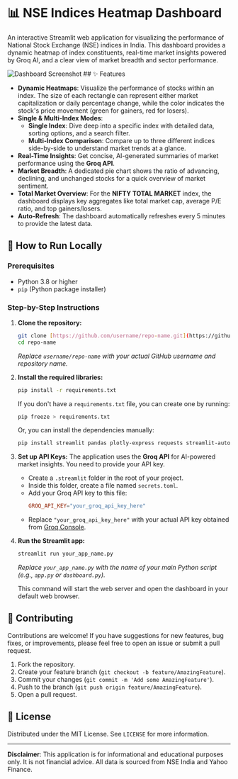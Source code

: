 # 📊 NSE Indices Heatmap Dashboard

An interactive Streamlit web application for visualizing the performance of National Stock Exchange (NSE) indices in India. This dashboard provides a dynamic heatmap of index constituents, real-time market insights powered by Groq AI, and a clear view of market breadth and sector performance.

![Dashboard Screenshot](https://raw.githubusercontent.com/username/repo-name/main/screenshot.png) ## ✨ Features

- **Dynamic Heatmaps**: Visualize the performance of stocks within an index. The size of each rectangle can represent either market capitalization or daily percentage change, while the color indicates the stock's price movement (green for gainers, red for losers).
- **Single & Multi-Index Modes**:
  - **Single Index**: Dive deep into a specific index with detailed data, sorting options, and a search filter.
  - **Multi-Index Comparison**: Compare up to three different indices side-by-side to understand market trends at a glance.
- **Real-Time Insights**: Get concise, AI-generated summaries of market performance using the **Groq API**.
- **Market Breadth**: A dedicated pie chart shows the ratio of advancing, declining, and unchanged stocks for a quick overview of market sentiment.
- **Total Market Overview**: For the **NIFTY TOTAL MARKET** index, the dashboard displays key aggregates like total market cap, average P/E ratio, and top gainers/losers.
- **Auto-Refresh**: The dashboard automatically refreshes every 5 minutes to provide the latest data.

## 🚀 How to Run Locally

### Prerequisites

- Python 3.8 or higher
- `pip` (Python package installer)

### Step-by-Step Instructions

1.  **Clone the repository:**
    ```bash
    git clone [https://github.com/username/repo-name.git](https://github.com/username/repo-name.git)
    cd repo-name
    ```
    *Replace `username/repo-name` with your actual GitHub username and repository name.*

2.  **Install the required libraries:**
    ```bash
    pip install -r requirements.txt
    ```
    If you don't have a `requirements.txt` file, you can create one by running:
    ```bash
    pip freeze > requirements.txt
    ```
    Or, you can install the dependencies manually:
    ```bash
    pip install streamlit pandas plotly-express requests streamlit-autorefresh yfinance groq
    ```

3.  **Set up API Keys:**
    The application uses the **Groq API** for AI-powered market insights. You need to provide your API key.

    - Create a `.streamlit` folder in the root of your project.
    - Inside this folder, create a file named `secrets.toml`.
    - Add your Groq API key to this file:
      ```toml
      GROQ_API_KEY="your_groq_api_key_here"
      ```
    - Replace `"your_groq_api_key_here"` with your actual API key obtained from [Groq Console](https://console.groq.com/).

4.  **Run the Streamlit app:**
    ```bash
    streamlit run your_app_name.py
    ```
    *Replace `your_app_name.py` with the name of your main Python script (e.g., `app.py` or `dashboard.py`).*

    This command will start the web server and open the dashboard in your default web browser.

## 🤝 Contributing

Contributions are welcome! If you have suggestions for new features, bug fixes, or improvements, please feel free to open an issue or submit a pull request.

1.  Fork the repository.
2.  Create your feature branch (`git checkout -b feature/AmazingFeature`).
3.  Commit your changes (`git commit -m 'Add some AmazingFeature'`).
4.  Push to the branch (`git push origin feature/AmazingFeature`).
5.  Open a pull request.

## 📄 License

Distributed under the MIT License. See `LICENSE` for more information.

---

**Disclaimer**: This application is for informational and educational purposes only. It is not financial advice. All data is sourced from NSE India and Yahoo Finance.
